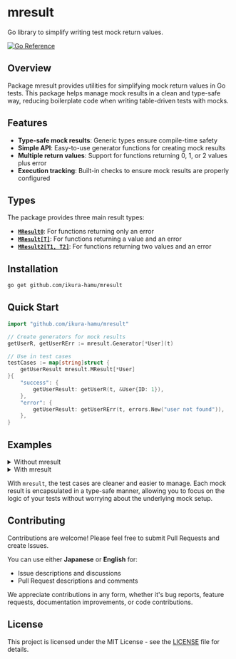 # mresult

Go library to simplify writing test mock return values.

[![Go Reference](https://pkg.go.dev/badge/github.com/ikura-hamu/mresult.svg)](https://pkg.go.dev/github.com/ikura-hamu/mresult)

## Overview

Package mresult provides utilities for simplifying mock return values in Go tests. This package helps manage mock results in a clean and type-safe way, reducing boilerplate code when writing table-driven tests with mocks.

## Features

- **Type-safe mock results**: Generic types ensure compile-time safety
- **Simple API**: Easy-to-use generator functions for creating mock results
- **Multiple return values**: Support for functions returning 0, 1, or 2 values plus error
- **Execution tracking**: Built-in checks to ensure mock results are properly configured

## Types

The package provides three main result types:

- **[`MResult0`](https://pkg.go.dev/github.com/ikura-hamu/mresult#MResult0)**: For functions returning only an error
- **[`MResult[T]`](https://pkg.go.dev/github.com/ikura-hamu/mresult#MResult)**: For functions returning a value and an error
- **[`MResult2[T1, T2]`](https://pkg.go.dev/github.com/ikura-hamu/mresult#MResult2)**: For functions returning two values and an error

## Installation

```bash
go get github.com/ikura-hamu/mresult
```

## Quick Start

```go
import "github.com/ikura-hamu/mresult"

// Create generators for mock results
getUserR, getUserRErr := mresult.Generator[*User](t)

// Use in test cases
testCases := map[string]struct {
    getUserResult mresult.MResult[*User]
}{
    "success": {
        getUserResult: getUserR(t, &User{ID: 1}),
    },
    "error": {
        getUserResult: getUserRErr(t, errors.New("user not found")),
    },
}
```

## Examples

<details>
<summary>Without mresult</summary>

```go
package user_test

import (
	"errors"
	"testing"

	"yourproject/.../user"

	"go.uber.org/mock/gomock"
)

func TestCreateUser(t *testing.T) {
	ctrl := gomock.NewController(t)

	// Create a mock for the UserRepository interface
	mockRepo := NewMockUserRepository(ctrl)

	testCases := map[string]struct {
		args              user.CreateUserArgs
		executeGetUser    bool // Too many fields for a single test case to manage mock result.
		GetUserUser       *User
		GetUserError      error
		executeCreateUser bool // If you want to execute multiple methods, you need to add more fields!
		CreateUserUser    *User
		CreateUserError   error
		expectedError     error
	}{
		"success": {
			args: user.CreateUserArgs{
				Username: "testuser",
				Age:      30,
			},
			executeGetUser:    true,
			GetUserUser:       &User{ID: 1, Username: "testuser"},
			GetUserError:      nil,
			executeCreateUser: true,
			CreateUserUser:    &User{ID: 1, Username: "testuser"},
			CreateUserError:   nil,
		},
		"user already exists": {
			args: user.CreateUserArgs{
				Username: "existinguser",
				Age:      25,
			},
			executeGetUser:    true,
			GetUserUser:       &User{ID: 2, Username: "existinguser"},
			GetUserError:      nil,
			executeCreateUser: false,
		},
		"GetUser error": {
			args: user.CreateUserArgs{
				Username: "erroruser",
				Age:      20,
			},
			executeGetUser:    true,
			GetUserUser:       nil,
			GetUserError:      user.ErrDatabase,
			executeCreateUser: false,
		},
		"invalid age": {
			args: user.CreateUserArgs{
				Username: "invaliduser",
				Age:      -1,
			},
			executeGetUser: false,
		},
	}

	for name, testCase := range testCases {
		t.Run(name, func(t *testing.T) {
			// Set up expectations
			if testCase.executeGetUser {
				mockRepo.EXPECT().GetUser(gomock.Any()).Return(testCase.GetUserUser, testCase.GetUserError)
			}
			if testCase.executeCreateUser {
				mockRepo.EXPECT().Create(gomock.Any()).Return(testCase.CreateUserUser, testCase.CreateUserError)
			}

			// Call the function under test
			err := CreateUser(mockRepo, "testuser")

			// Assert that there were no errors
			if testCase.expectedError != nil {
				if !errors.Is(err, testCase.expectedError) {
					t.Errorf("expected error %v, got %v", testCase.expectedError, err)
				}
			} else {
				if err != nil {
					t.Errorf("expected no error, got %v", err)
				}
			}
		})
	}
}
```

</details>

<details>
<summary>With mresult</summary>

```go
package user_test

import (
	"errors"
	"testing"

	"yourproject/.../user"

	"github.com/ikura-hamu/mresult"
	"go.uber.org/mock/gomock"
)

func TestCreateUser(t *testing.T) {
	ctrl := gomock.NewController(t)

	// Create a mock for the UserRepository interface
	mockRepo := NewMockUserRepository(ctrl)

	// Use mresult to prepare mock results for GetUser and CreateUser methods
	getUserR, getUserRErr := mresult.Generator[*User](t)
	createUserR, createUserRErr := mresult.Generator[*User](t)

	testCases := map[string]struct {
		args             user.CreateUserArgs
		GetUserResult    mresult.MResult[*User] // Use mresult.MResult to handle mock results
		CreateUserResult mresult.MResult[*User] // Simplifies the test case structure
		expectedError    error
	}{
		"success": {
			args: user.CreateUserArgs{
				Username: "testuser",
				Age:      30,
			},
			GetUserResult:    getUserR(t, &User{ID: 1, Username: "testuser"}), // Mock GetUser to return a user
			CreateUserResult: createUserR(t, &User{ID: 1, Username: "testuser"}), // Mock CreateUser to return the user
		},
		"user already exists": {
			args: user.CreateUserArgs{
				Username: "existinguser",
				Age:      25,
			},
			GetUserResult: getUserR(t, &User{ID: 2, Username: "existinguser"}),
			// CreateUserResult not set - method won't be called
		},
		"GetUser error": {
			args: user.CreateUserArgs{
				Username: "erroruser",
				Age:      20,
			},
			GetUserResult: getUserRErr(t, user.ErrDatabase),
			// CreateUserResult not set - method won't be called
		},
		"invalid age": {
			args: user.CreateUserArgs{
				Username: "invaliduser",
				Age:      -1,
			},
			// Neither result set - no methods will be called
		},
	}

	for name, testCase := range testCases {
		t.Run(name, func(t *testing.T) {
			// Set up expectations using mresult
			if testCase.GetUserResult.IsExecuted(t) { // Check if the result is configured
				mockRepo.EXPECT().GetUser(gomock.Any()).
					Return(testCase.GetUserResult.Val(t), testCase.GetUserResult.Err(t)) // Get value and error
			}
			if testCase.CreateUserResult.IsExecuted(t) {
				mockRepo.EXPECT().Create(gomock.Any()).
					Return(testCase.CreateUserResult.Val(t), testCase.CreateUserResult.Err(t))
			}

			// Call the function under test
			err := CreateUser(mockRepo, "testuser")

			// Assert that there were no errors
			if testCase.expectedError != nil {
				if !errors.Is(err, testCase.expectedError) {
					t.Errorf("expected error %v, got %v", testCase.expectedError, err)
				}
			} else {
				if err != nil {
					t.Errorf("expected no error, got %v", err)
				}
			}
		})
	}
}
```

</details>

With `mresult`, the test cases are cleaner and easier to manage. Each mock result is encapsulated in a type-safe manner, allowing you to focus on the logic of your tests without worrying about the underlying mock setup.

## Contributing

Contributions are welcome! Please feel free to submit Pull Requests and create Issues.

You can use either **Japanese** or **English** for:

- Issue descriptions and discussions
- Pull Request descriptions and comments

We appreciate contributions in any form, whether it's bug reports, feature requests, documentation improvements, or code contributions.

## License

This project is licensed under the MIT License - see the [LICENSE](LICENSE) file for details.
